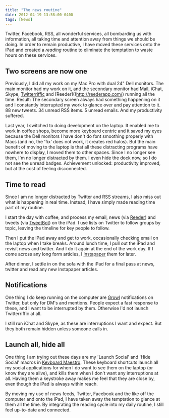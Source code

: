 ```yaml
---
title: "The news routine"
date: 2012-04-19 13:58:00-0400
tags: [News]
---
```


Twitter, Facebook, RSS, all wonderful services, all bombarding us with information, all taking time and attention away from things we should be doing. In order to remain productive, I have moved these services onto the iPad and created a *reading* routine to eliminate the temptation to waste hours on these services.

## Two screens are now one 

Previously, I did all my work on my Mac Pro with dual 24" Dell monitors. The main monitor had my work on it, and the secondary monitor had Mail, iChat, Skype, [Twitterriffic](http://iconfactory.com/software/twitterrific) and [Reeder]((http://reederapp.com/) running all the time. Result: The secondary screen always had something happening on it and I constantly interrupted my work to glance over and pay attention to it. 88 new tweets. 34 unread RSS items. 5 unread emails. And my productivity suffered.

Last year, I switched to doing development on the laptop. It enabled me to work in coffee shops, become more keyboard centric and it saved my eyes because the Dell monitors I have don't do font smoothing properly with Macs (and no, the 'fix' does not work, it creates red halos). But the main benefit of moving to the laptop is that all these distracting programs have nowhere to display, I moved them to other spaces. Since I no longer see them, I'm no longer distracted by them. I even hide the dock now, so I do not see the unread badges. Achievement unlocked: productivity improved, but at the cost of feeling disconnected.

## Time to read

Since I am no longer distracted by Twitter and RSS streams, I also miss out what is happening in real time. Instead, I have simply made reading time part of my routine.

I start the day with coffee, and process my email, news (via [Reeder](http://reederapp.com/)) and tweets (via [TweetBot](http://tapbots.com/software/tweetbot/)) on the iPad. I use lists on Twitter to follow groups by topic, leaving the timeline for key people to follow.

Then I put the iPad away and get to work, occasionally checking email on the laptop when I take breaks. Around lunch time, I pull out the iPad and revisit news and twitter. And I do it again at the end of the work day. If I come across any long form articles, I [Instapaper](http://www.instapaper.com/) them for later.

After dinner, I settle in on the sofa with the iPad for a final pass at news, twitter and read any new Instapaper articles.

## Notifications

One thing I do keep running on the computer are [Growl](http://growl.info/) notifications on Twitter, but only for DM's and mentions. People expect a fast response to these, and I want to be interrupted by them. Otherwise I'd not launch Twitterriffic at all.

I still run iChat and Skype, as these are interruptions I want and expect.  But they both remain hidden unless someone calls in.

## Launch all, hide all

One thing I am trying out these days are my 'Launch Social' and 'Hide Social' macros in [Keyboard Maestro](http://www.keyboardmaestro.com/main/). These keyboard shortcuts launch all my social applications for when I do want to see them on the laptop (or know they are alive), and kills them when I don't want any interruptions at all. Having them a keystroke away makes me feel that they are close by, even though the iPad is always within reach.

By moving my use of news feeds, Twitter, Facebook and the like off the computer and onto the iPad, I have taken away the temptation to glance at them all the time. By integrating the reading cycle into my daily routine, I still feel up-to-date and connected.
